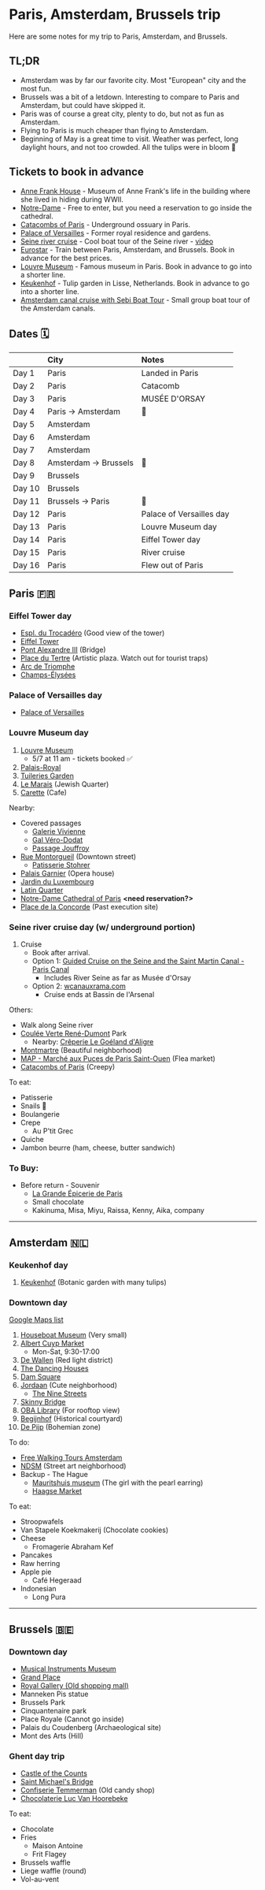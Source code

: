 # Paris, Amsterdam, Brussels trip

Here are some notes for my trip to Paris, Amsterdam, and Brussels.


## TL;DR

* Amsterdam was by far our favorite city. Most "European" city and the most fun.
* Brussels was a bit of a letdown. Interesting to compare to Paris and Amsterdam, but could have skipped it.
* Paris was of course a great city, plenty to do, but not as fun as Amsterdam.
* Flying to Paris is much cheaper than flying to Amsterdam.
* Beginning of May is a great time to visit. Weather was perfect, long daylight hours, and not too crowded. All the tulips were in bloom 🌷


## Tickets to book in advance

* [Anne Frank House](https://www.annefrank.org/en/) - Museum of Anne Frank's life in the building where she lived in hiding during WWII.  
* [Notre-Dame](https://www.notredamedeparis.fr/en/visit/reservation/) - Free to enter, but you need a reservation to go inside the cathedral.
* [Catacombs of Paris](https://www.catacombes.paris.fr/en) - Underground ossuary in Paris.
* [Palace of Versailles](https://en.chateauversailles.fr/) - Former royal residence and gardens.
* [Seine river cruise](https://www.bateauxparisiens.com/en/cruise.html) - Cool boat tour of the Seine river - [video](https://youtu.be/8uFbPgFqeGI)
* [Eurostar](https://www.eurostar.com/us-en) - Train between Paris, Amsterdam, and Brussels. Book in advance for the best prices.
* [Louvre Museum](https://www.louvre.fr/en) - Famous museum in Paris. Book in advance to go into a shorter line.
* [Keukenhof](https://keukenhof.nl/en/) - Tulip garden in Lisse, Netherlands. Book in advance to go into a shorter line.
* [Amsterdam canal cruise with Sebi Boat Tour](https://sebiboattours.com/) - Small group boat tour of the Amsterdam canals.


## Dates 🗓️

|        | City                 | Notes                    |
| :----- | :------------------- | :----------------------- |
| Day 1  | Paris                | Landed in Paris          |
| Day 2  | Paris                | Catacomb                 |
| Day 3  | Paris                | MUSÉE D'ORSAY            |
| Day 4  | Paris → Amsterdam    | 🚂                        |
| Day 5  | Amsterdam            |                          |
| Day 6  | Amsterdam            |                          |
| Day 7  | Amsterdam            |                          |
| Day 8  | Amsterdam → Brussels | 🚂                        |
| Day 9  | Brussels             |                          |
| Day 10 | Brussels             |                          |
| Day 11 | Brussels → Paris     | 🚂                        |
| Day 12 | Paris                | Palace of Versailles day |
| Day 13 | Paris                | Louvre Museum day        |
| Day 14 | Paris                | Eiffel Tower day         |
| Day 15 | Paris                | River cruise             |
| Day 16 | Paris                | Flew out of Paris        |


## Paris 🇫🇷


### Eiffel Tower day

* [Espl. du Trocadéro](https://maps.app.goo.gl/nHPSWDBsTsnonAX19) (Good view of the tower)  
* [Eiffel Tower](https://maps.app.goo.gl/Cz3toeinEmhQbCnJA)  
* [Pont Alexandre III](https://maps.app.goo.gl/9wK8nip1PKT927xB9) (Bridge)  
* [Place du Tertre](https://maps.app.goo.gl/qCbG1VNofNqwJLKdA) (Artistic plaza. Watch out for tourist traps)
* [Arc de Triomphe](https://maps.app.goo.gl/PSbMpYpzj8KRAcqd8)  
* [Champs-Élysées](https://maps.app.goo.gl/GG6jaiAiSEGGjGPL9)


### Palace of Versailles day

* [Palace of Versailles](https://maps.app.goo.gl/LHBxZQZad3ofERzk8)  


### Louvre Museum day

1. [Louvre Museum](https://maps.app.goo.gl/jZWJz8Xh1ZdLbi2W7)  
   * 5/7 at 11 am \- tickets booked ✅
2. [Palais-Royal](https://maps.app.goo.gl/dtxvXoVyYAEpz1Ky7)  
3. [Tuileries Garden](https://maps.app.goo.gl/7eDy7ndBmsvDMM8R9)  
4. [Le Marais](https://maps.app.goo.gl/V5MBWjkdpbFsBpfG6) (Jewish Quarter)  
5. [Carette](https://maps.app.goo.gl/3RkvUJ1NCwTbLce79) (Cafe)

Nearby:

* Covered passages  
  * [Galerie Vivienne](https://maps.app.goo.gl/oDyNfbRu7ViL1Lt56)  
  * [Gal Véro-Dodat](https://maps.app.goo.gl/EREbkMKZxuxZfpDC8)  
  * [Passage Jouffroy](https://maps.app.goo.gl/XsY49CNtNTZjdNTE7)  
* [Rue Montorgueil](https://maps.app.goo.gl/94exmwD4TzkbmGVJ7) (Downtown street)  
  * [Patisserie Stohrer](https://maps.app.goo.gl/eUHzqQyZ4Qmcny966)  
* [Palais Garnier](https://maps.app.goo.gl/p9kmreCRcJtadFGp8) (Opera house)  
* [Jardin du Luxembourg](https://maps.app.goo.gl/ezz2pLf1VEUyxqRh6)  
* [Latin Quarter](https://maps.app.goo.gl/UErunip4AQzRjHAv6)  
* [Notre-Dame Cathedral of Paris](https://maps.app.goo.gl/cj7Ezuri5ZJuaDm58) **\<need reservation?\>**  
* [Place de la Concorde](https://maps.app.goo.gl/L1gqp6iLQKo5GQYm7) (Past execution site)


### Seine river cruise day (w/ underground portion)

1. Cruise  
   * Book after arrival.  
   * Option 1: [Guided Cruise on the Seine and the Saint Martin Canal \- Paris Canal](https://www.pariscanal.com/en/cruises-canals-paris/cruise-paris-seine-waterways-2/)  
     * Includes River Seine as far as Musée d'Orsay  
   * Option 2: [wcanauxrama.com](https://www.canauxrama.com)  
     * Cruise ends at Bassin de l'Arsenal

Others:

* Walk along Seine river  
* [Coulée Verte René-Dumont](https://maps.app.goo.gl/pHuuHQ9mB4njpFMg8) Park  
  * Nearby: [Crêperie Le Goéland d'Aligre](https://maps.app.goo.gl/jSrJjL62a9zr45mbA)  
* [Montmartre](https://maps.app.goo.gl/SDmt45HzKGVUV94C7) (Beautiful neighborhood)  
* [MAP - Marché aux Puces de Paris Saint-Ouen](https://maps.app.goo.gl/WuX5UAaAgMbFnsfQ6) (Flea market)  
* [Catacombs of Paris](https://maps.app.goo.gl/RSjHm653wK8ZbmyF8) (Creepy)

To eat:

* Patisserie  
* Snails 🐌  
* Boulangerie  
* Crepe  
  * Au P'tit Grec  
* Quiche  
* Jambon beurre (ham, cheese, butter sandwich)


### To Buy:

* Before return \- Souvenir  
  * [La Grande Épicerie de Paris](https://maps.app.goo.gl/5qka8zSJ3HHkT6L7A)  
  * Small chocolate  
  * Kakinuma, Misa, Miyu, Raissa, Kenny, Aika, company

---


## Amsterdam 🇳🇱


### Keukenhof day

1. [Keukenhof](https://maps.app.goo.gl/JfqiAub4h9g3JHbz9) (Botanic garden with many tulips)


### Downtown day

[Google Maps list](https://maps.app.goo.gl/FqWctk8Pa7N1gXgHA?g_st=i)

1. [Houseboat Museum](https://maps.app.goo.gl/okfGvKv7fWttdj6i9) (Very small)  
2. [Albert Cuyp Market](https://maps.app.goo.gl/gYTEji1tmBXR4SuY6)  
   * Mon-Sat, 9:30-17:00  
3. [De Wallen](https://maps.app.goo.gl/fEX4AP1MJSGLBYPH6) (Red light district)  
4. [The Dancing Houses](https://maps.app.goo.gl/bFv6pSFNj9BbfCCw6)  
5. [Dam Square](https://maps.app.goo.gl/Ao2iNL1AhTrURfHv5)  
6. [Jordaan](https://maps.app.goo.gl/Sw1MLcJnsuvQoV5e9) (Cute neighborhood)  
   * [The Nine Streets](https://maps.app.goo.gl/tKUoM95pCMRJerkf7)  
7. [Skinny Bridge](https://maps.app.goo.gl/d4FjzW2KjU8YRRzD8)  
8. [OBA Library](https://maps.app.goo.gl/GKxB8qdahcQjCU9j7) (For rooftop view)  
9. [Begijnhof](https://maps.app.goo.gl/65JfrgDYdqG9WijL6) (Historical courtyard)  
10. [De Pijp](https://maps.app.goo.gl/L2WuNNkjRyYBTbJEA) (Bohemian zone)

To do:

* [Free Walking Tours Amsterdam](https://freewalkingtoursamsterdam.com/)
* [NDSM](https://maps.app.goo.gl/VprpuiL8Xef7kDps6) (Street art neighborhood)  
* Backup \- The Hague  
  * [Mauritshuis museum](https://maps.app.goo.gl/RbbqpLvDtSNRWdrd7) (The girl with the pearl earring)  
  * [Haagse Market](https://maps.app.goo.gl/QDQqMKGr2ZoTM1oy6)

To eat:

* Stroopwafels  
* Van Stapele Koekmakerij (Chocolate cookies)  
* Cheese  
  * Fromagerie Abraham Kef  
* Pancakes  
* Raw herring  
* Apple pie  
  * Café Hegeraad  
* Indonesian  
  * Long Pura

---


## Brussels 🇧🇪


### Downtown day

* [Musical Instruments Museum](https://maps.app.goo.gl/jH4xBeSZrsyYuJzSA)  
* [Grand Place](https://maps.app.goo.gl/nyWij7rMHZCVvsY26)  
* [Royal Gallery (Old shopping mall)](https://maps.app.goo.gl/GfvkpAx95oNgWX7C9?g_st=com.google.maps.preview.copy)  
* Manneken Pis statue  
* Brussels Park  
* Cinquantenaire park  
* Place Royale (Cannot go inside)  
* Palais du Coudenberg (Archaeological site)
* Mont des Arts (Hill)


### Ghent day trip

* [Castle of the Counts](https://maps.app.goo.gl/3jzAQCW5RBx1ECq89)  
* [Saint Michael's Bridge](https://maps.app.goo.gl/HU1nbme3tBaG6uyv8)  
* [Confiserie Temmerman](https://maps.app.goo.gl/HPvuv8cKeF5vaho6A) (Old candy shop)  
* [Chocolaterie Luc Van Hoorebeke](https://maps.app.goo.gl/16Jm872dJiFTefTeA)

To eat:

* Chocolate  
* Fries  
  * Maison Antoine  
  * Frit Flagey  
* Brussels waffle  
* Liege waffle (round)  
* Vol-au-vent
